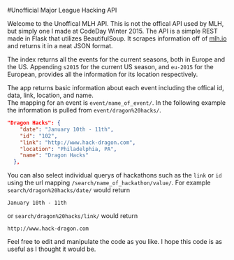 #Unofficial Major League Hacking API

Welcome to the Unoffical MLH API. This is not the offical API used by MLH, but simply one I made at CodeDay Winter 2015.
The API is a simple REST made in Flask that utilizes BeautifulSoup. It scrapes information off of [mlh.io](http://mlh.io) and returns it in a neat JSON format. 

The index returns all the events for the current seasons, both in Europe and the US. Appending `s2015` for the current US season, and `eu-2015` for the European, provides all the information for its location respectively. 

The app returns basic information about each event including the offical id, data, link, location, and name.  
The mapping for an event is `event/name_of_event/`. In the following example the information is pulled from `event/dragon%20hacks/`.

``` json
"Dragon Hacks": {
    "date": "January 10th - 11th",
    "id": "102",
    "link": "http://www.hack-dragon.com",
    "location": "Philadelphia, PA",
    "name": "Dragon Hacks"
  },
  ```
  You can also select individual querys of hackathons such as the `link` or `id` using the url mapping `/search/name_of_hackathon/value/`. For example `search/dragon%20hacks/date/` would return  
  ``` text
  January 10th - 11th
 ```
 
 or `search/dragon%20hacks/link/` would return  
 ``` text
 http://www.hack-dragon.com
 ```
  
  
  Feel free to edit and manipulate the code as you like. I hope this code is as useful as I thought it would be. 
